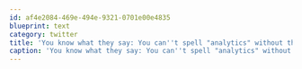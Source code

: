 ```yaml
---
id: af4e2084-469e-494e-9321-0701e00e4835
blueprint: text
category: twitter
title: 'You know what they say: You can''t spell "analytics" without the word "lytics".. what what?'
caption: 'You know what they say: You can''t spell "analytics" without the word "lytics".. what what?'
---
```


